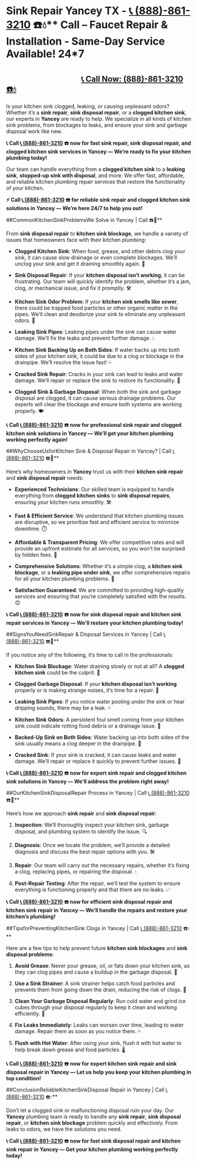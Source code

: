 # Sink Repair Yancey TX - <a href="https://plumbing-texas-3210.netlify.app/" target="_blank"><a href="https://plumbing-texas-3210.netlify.app/" target="_blank"><a href="https://plumbing-texas-3210.netlify.app/" target="_blank"><a href="https://plumbing-texas-3210.netlify.app/" target="_blank"><a href="https://plumbing-texas-3210.netlify.app/" target="_blank">[📞 (888)-861-3210](https://plumbing-texas-3210.netlify.app)</a></a></a></a></a> ☎️💧** Call –  Faucet Repair & Installation - Same-Day Service Available! 24*7
# 
# 
# 

## &nbsp;&nbsp;&nbsp;&nbsp;&nbsp;&nbsp;&nbsp;&nbsp;&nbsp;&nbsp;&nbsp;&nbsp;&nbsp;&nbsp;&nbsp;&nbsp;&nbsp;&nbsp;&nbsp;&nbsp;&nbsp;&nbsp;&nbsp;&nbsp;&nbsp;&nbsp;&nbsp;&nbsp;&nbsp;&nbsp;&nbsp;&nbsp;&nbsp;&nbsp;&nbsp;&nbsp;&nbsp;&nbsp;&nbsp;&nbsp; [📞 Call Now: (888)-861-3210 ☎️💧](https://plumbing-texas-3210.netlify.app)


Is your kitchen sink clogged, leaking, or causing unpleasant odors? Whether it’s a **sink repair**, **sink disposal repair**, or a **clogged kitchen sink**, our experts in **Yancey** are ready to help. We specialize in all kinds of kitchen sink problems, from blockages to leaks, and ensure your sink and garbage disposal work like new.



**📞 Call <a href="https://plumbing-texas-3210.netlify.app/" target="_blank"><a href="https://plumbing-texas-3210.netlify.app/" target="_blank"><a href="https://plumbing-texas-3210.netlify.app/" target="_blank"><a href="https://plumbing-texas-3210.netlify.app/" target="_blank"><a href="https://plumbing-texas-3210.netlify.app/" target="_blank">[📞 (888)-861-3210](https://plumbing-texas-3210.netlify.app)</a></a></a></a></a> ☎️ now for fast **sink repair**, **sink disposal repair**, and **clogged kitchen sink** services in Yancey — We’re ready to fix your kitchen plumbing today!**



Our team can handle everything from a **clogged kitchen sink** to a **leaking sink**, **stopped-up sink with disposal**, and more. We offer fast, affordable, and reliable kitchen plumbing repair services that restore the functionality of your kitchen.



**⚡ Call <a href="https://plumbing-texas-3210.netlify.app/" target="_blank"><a href="https://plumbing-texas-3210.netlify.app/" target="_blank"><a href="https://plumbing-texas-3210.netlify.app/" target="_blank"><a href="https://plumbing-texas-3210.netlify.app/" target="_blank"><a href="https://plumbing-texas-3210.netlify.app/" target="_blank">[📞 (888)-861-3210](https://plumbing-texas-3210.netlify.app)</a></a></a></a></a> ☎️ for reliable **sink repair** and **clogged kitchen sink** solutions in Yancey — We’re here 24/7 to help you out!**



##CommonKitchenSinkProblemsWe Solve in Yancey | Call <a href="https://plumbing-texas-3210.netlify.app/" target="_blank"><a href="https://plumbing-texas-3210.netlify.app/" target="_blank"><a href="https://plumbing-texas-3210.netlify.app/" target="_blank"><a href="https://plumbing-texas-3210.netlify.app/" target="_blank"><a href="https://plumbing-texas-3210.netlify.app/" target="_blank"></a></a></a></a></a> ☎️🔧**



From **sink disposal repair** to **kitchen sink blockage**, we handle a variety of issues that homeowners face with their kitchen plumbing:



- **Clogged Kitchen Sink**: When food, grease, and other debris clog your sink, it can cause slow drainage or even complete blockages. We’ll unclog your sink and get it draining smoothly again. 🚰

- **Sink Disposal Repair**: If your **kitchen disposal isn’t working**, it can be frustrating. Our team will quickly identify the problem, whether it’s a jam, clog, or mechanical issue, and fix it promptly. 🛠️

- **Kitchen Sink Odor Problem**: If your **kitchen sink smells like sewer**, there could be trapped food particles or other organic matter in the pipes. We’ll clean and deodorize your sink to eliminate any unpleasant odors. 🌱

- **Leaking Sink Pipes**: Leaking pipes under the sink can cause water damage. We’ll fix the leaks and prevent further damage. 💧

- **Kitchen Sink Backing Up on Both Sides**: If water backs up into both sides of your kitchen sink, it could be due to a clog or blockage in the drainpipe. We’ll resolve the issue fast! 💦

- **Cracked Sink Repair**: Cracks in your sink can lead to leaks and water damage. We’ll repair or replace the sink to restore its functionality. 🧼

- **Clogged Sink & Garbage Disposal**: When both the sink and garbage disposal are clogged, it can cause serious drainage problems. Our experts will clear the blockage and ensure both systems are working properly. 🍽️



**📞 Call <a href="https://plumbing-texas-3210.netlify.app/" target="_blank"><a href="https://plumbing-texas-3210.netlify.app/" target="_blank"><a href="https://plumbing-texas-3210.netlify.app/" target="_blank"><a href="https://plumbing-texas-3210.netlify.app/" target="_blank"><a href="https://plumbing-texas-3210.netlify.app/" target="_blank">[📞 (888)-861-3210](https://plumbing-texas-3210.netlify.app)</a></a></a></a></a> ☎️ now for professional **sink repair** and **clogged kitchen sink** solutions in Yancey — We’ll get your kitchen plumbing working perfectly again!**



##WhyChooseUsforKitchen Sink & Disposal Repair in Yancey? | Call <a href="https://plumbing-texas-3210.netlify.app/" target="_blank"><a href="https://plumbing-texas-3210.netlify.app/" target="_blank"><a href="https://plumbing-texas-3210.netlify.app/" target="_blank"><a href="https://plumbing-texas-3210.netlify.app/" target="_blank"><a href="https://plumbing-texas-3210.netlify.app/" target="_blank">[📞 (888)-861-3210](https://plumbing-texas-3210.netlify.app)</a></a></a></a></a> ☎️🌟**



Here’s why homeowners in **Yancey** trust us with their **kitchen sink repair** and **sink disposal repair** needs:



- **Experienced Technicians**: Our skilled team is equipped to handle everything from **clogged kitchen sinks** to **sink disposal repairs**, ensuring your kitchen runs smoothly. 🛠️

- **Fast & Efficient Service**: We understand that kitchen plumbing issues are disruptive, so we prioritize fast and efficient service to minimize downtime. ⏱️

- **Affordable & Transparent Pricing**: We offer competitive rates and will provide an upfront estimate for all services, so you won’t be surprised by hidden fees. 💸

- **Comprehensive Solutions**: Whether it’s a simple clog, a **kitchen sink blockage**, or a **leaking pipe under sink**, we offer comprehensive repairs for all your kitchen plumbing problems. 🚰

- **Satisfaction Guaranteed**: We are committed to providing high-quality services and ensuring that you’re completely satisfied with the results. 😊



**📞 Call <a href="https://plumbing-texas-3210.netlify.app/" target="_blank"><a href="https://plumbing-texas-3210.netlify.app/" target="_blank"><a href="https://plumbing-texas-3210.netlify.app/" target="_blank"><a href="https://plumbing-texas-3210.netlify.app/" target="_blank"><a href="https://plumbing-texas-3210.netlify.app/" target="_blank">[📞 (888)-861-3210](https://plumbing-texas-3210.netlify.app)</a></a></a></a></a> ☎️ now for **sink disposal repair** and **kitchen sink repair** services in Yancey — We’ll restore your kitchen plumbing today!**



##SignsYouNeedSinkRepair & Disposal Services in Yancey | Call <a href="https://plumbing-texas-3210.netlify.app/" target="_blank"><a href="https://plumbing-texas-3210.netlify.app/" target="_blank"><a href="https://plumbing-texas-3210.netlify.app/" target="_blank"><a href="https://plumbing-texas-3210.netlify.app/" target="_blank"><a href="https://plumbing-texas-3210.netlify.app/" target="_blank">[📞 (888)-861-3210](https://plumbing-texas-3210.netlify.app)</a></a></a></a></a> ☎️🚨**



If you notice any of the following, it’s time to call in the professionals:



- **Kitchen Sink Blockage**: Water draining slowly or not at all? A **clogged kitchen sink** could be the culprit. 🚿

- **Clogged Garbage Disposal**: If your **kitchen disposal isn’t working** properly or is making strange noises, it’s time for a repair. 🔧

- **Leaking Sink Pipes**: If you notice water pooling under the sink or hear dripping sounds, there may be a leak. 💦

- **Kitchen Sink Odors**: A persistent foul smell coming from your kitchen sink could indicate rotting food debris or a drainage issue. 🌱

- **Backed-Up Sink on Both Sides**: Water backing up into both sides of the sink usually means a clog deeper in the drainpipe. 🚨

- **Cracked Sink**: If your sink is cracked, it can cause leaks and water damage. We’ll repair or replace it quickly to prevent further issues. 🧼



**📞 Call <a href="https://plumbing-texas-3210.netlify.app/" target="_blank"><a href="https://plumbing-texas-3210.netlify.app/" target="_blank"><a href="https://plumbing-texas-3210.netlify.app/" target="_blank"><a href="https://plumbing-texas-3210.netlify.app/" target="_blank"><a href="https://plumbing-texas-3210.netlify.app/" target="_blank">[📞 (888)-861-3210](https://plumbing-texas-3210.netlify.app)</a></a></a></a></a> ☎️ now for expert **sink repair** and **clogged kitchen sink** solutions in Yancey — We’ll address the problem right away!**



##OurKitchenSinkDisposalRepair Process in Yancey | Call <a href="https://plumbing-texas-3210.netlify.app/" target="_blank"><a href="https://plumbing-texas-3210.netlify.app/" target="_blank"><a href="https://plumbing-texas-3210.netlify.app/" target="_blank"><a href="https://plumbing-texas-3210.netlify.app/" target="_blank"><a href="https://plumbing-texas-3210.netlify.app/" target="_blank">[📞 (888)-861-3210](https://plumbing-texas-3210.netlify.app)</a></a></a></a></a> ☎️🔧**



Here’s how we approach **sink repair** and **sink disposal repair**:



1. **Inspection**: We’ll thoroughly inspect your kitchen sink, garbage disposal, and plumbing system to identify the issue. 🔍

2. **Diagnosis**: Once we locate the problem, we’ll provide a detailed diagnosis and discuss the best repair options with you. 🛠️

3. **Repair**: Our team will carry out the necessary repairs, whether it’s fixing a clog, replacing pipes, or repairing the disposal. 💧

4. **Post-Repair Testing**: After the repair, we’ll test the system to ensure everything is functioning properly and that there are no leaks. ✅



**📞 Call <a href="https://plumbing-texas-3210.netlify.app/" target="_blank"><a href="https://plumbing-texas-3210.netlify.app/" target="_blank"><a href="https://plumbing-texas-3210.netlify.app/" target="_blank"><a href="https://plumbing-texas-3210.netlify.app/" target="_blank"><a href="https://plumbing-texas-3210.netlify.app/" target="_blank">[📞 (888)-861-3210](https://plumbing-texas-3210.netlify.app)</a></a></a></a></a> ☎️ now for efficient **sink disposal repair** and **kitchen sink repair** in Yancey — We’ll handle the repairs and restore your kitchen’s plumbing!**



##TipsforPreventingKitchenSink Clogs in Yancey | Call <a href="https://plumbing-texas-3210.netlify.app/" target="_blank"><a href="https://plumbing-texas-3210.netlify.app/" target="_blank"><a href="https://plumbing-texas-3210.netlify.app/" target="_blank"><a href="https://plumbing-texas-3210.netlify.app/" target="_blank"><a href="https://plumbing-texas-3210.netlify.app/" target="_blank">[📞 (888)-861-3210](https://plumbing-texas-3210.netlify.app)</a></a></a></a></a> ☎️💧**



Here are a few tips to help prevent future **kitchen sink blockages** and **sink disposal problems**:



1. **Avoid Grease**: Never pour grease, oil, or fats down your kitchen sink, as they can clog pipes and cause a buildup in the garbage disposal. 🚫

2. **Use a Sink Strainer**: A sink strainer helps catch food particles and prevents them from going down the drain, reducing the risk of clogs. 🧼

3. **Clean Your Garbage Disposal Regularly**: Run cold water and grind ice cubes through your disposal regularly to keep it clean and working efficiently. 🧊

4. **Fix Leaks Immediately**: Leaks can worsen over time, leading to water damage. Repair them as soon as you notice them. 💦

5. **Flush with Hot Water**: After using your sink, flush it with hot water to help break down grease and food particles. 🌡️



**📞 Call <a href="https://plumbing-texas-3210.netlify.app/" target="_blank"><a href="https://plumbing-texas-3210.netlify.app/" target="_blank"><a href="https://plumbing-texas-3210.netlify.app/" target="_blank"><a href="https://plumbing-texas-3210.netlify.app/" target="_blank"><a href="https://plumbing-texas-3210.netlify.app/" target="_blank">[📞 (888)-861-3210](https://plumbing-texas-3210.netlify.app)</a></a></a></a></a> ☎️ now for expert **kitchen sink repair** and **sink disposal repair** in Yancey — Let us help you keep your kitchen plumbing in top condition!**



##ConclusionReliableKitchenSinkDisposal Repair in Yancey | Call <a href="https://plumbing-texas-3210.netlify.app/" target="_blank"><a href="https://plumbing-texas-3210.netlify.app/" target="_blank"><a href="https://plumbing-texas-3210.netlify.app/" target="_blank"><a href="https://plumbing-texas-3210.netlify.app/" target="_blank"><a href="https://plumbing-texas-3210.netlify.app/" target="_blank">[📞 (888)-861-3210](https://plumbing-texas-3210.netlify.app)</a></a></a></a></a> ☎️💧**



Don’t let a clogged sink or malfunctioning disposal ruin your day. Our **Yancey** plumbing team is ready to handle any **sink repair**, **sink disposal repair**, or **kitchen sink blockage** problem quickly and effectively. From leaks to odors, we have the solutions you need.



**📞 Call <a href="https://plumbing-texas-3210.netlify.app/" target="_blank"><a href="https://plumbing-texas-3210.netlify.app/" target="_blank"><a href="https://plumbing-texas-3210.netlify.app/" target="_blank"><a href="https://plumbing-texas-3210.netlify.app/" target="_blank"><a href="https://plumbing-texas-3210.netlify.app/" target="_blank">[📞 (888)-861-3210](https://plumbing-texas-3210.netlify.app)</a></a></a></a></a> ☎️ now for fast **sink disposal repair** and **kitchen sink repair** in Yancey — Get your kitchen plumbing working perfectly today!**